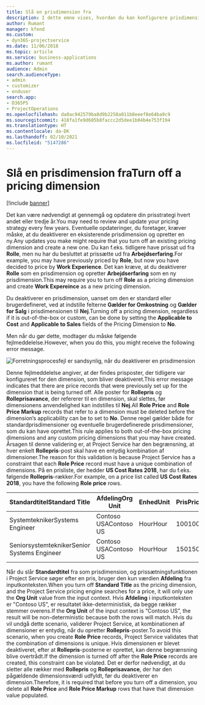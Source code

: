 ```yaml
---
title: Slå en prisdimension fra
description: I dette emne vises, hvordan du kan konfigurere prisdimensioner i Project Service-løsningen.
author: Rumant
manager: kfend
ms.custom:
- dyn365-projectservice
ms.date: 11/06/2018
ms.topic: article
ms.service: business-applications
ms.author: rumant
audience: Admin
search.audienceType:
- admin
- customizer
- enduser
search.app:
- D365PS
- ProjectOperations
ms.openlocfilehash: da0ac942579ba8d9b2258a011b8eeef8e64ba9c9
ms.sourcegitcommit: 418fa1fe9d605b8faccc2d5dee1b04b4e753f194
ms.translationtype: HT
ms.contentlocale: da-DK
ms.lasthandoff: 02/10/2021
ms.locfileid: "5147286"
---
```

# <a name="turn-off-a-pricing-dimension"></a><span data-ttu-id="8c117-103">Slå en prisdimension fra</span><span class="sxs-lookup"><span data-stu-id="8c117-103">Turn off a pricing dimension</span></span>

[!include [banner](../includes/psa-now-project-operations.md)]

<span data-ttu-id="8c117-104">Det kan være nødvendigt at gennemgå og opdatere din prisstrategi hvert andet eller tredje år.</span><span class="sxs-lookup"><span data-stu-id="8c117-104">You may need to review and update your pricing strategy every few years.</span></span> <span data-ttu-id="8c117-105">Eventuelle opdateringer, du foretager, kræver måske, at du deaktiverer en eksisterende prisdimension og opretter en ny.</span><span class="sxs-lookup"><span data-stu-id="8c117-105">Any updates you make might require that you turn off an existing pricing dimension and create a new one.</span></span> <span data-ttu-id="8c117-106">Du kan f.eks. tidligere have prissat ud fra **Rolle**, men nu har du besluttet at prissætte ud fra **Arbejdserfaring**.</span><span class="sxs-lookup"><span data-stu-id="8c117-106">For example, you may have previously priced by **Role**, but now you have decided to price by **Work Experience**.</span></span> <span data-ttu-id="8c117-107">Det kan kræve, at du deaktiverer **Rolle** som en prisdimension og opretter **Arbejdserfaring** som en ny prisdimension.</span><span class="sxs-lookup"><span data-stu-id="8c117-107">This may require you to turn off **Role** as a pricing dimension and create **Work Expereince** as a new pricing dimension.</span></span> 

<span data-ttu-id="8c117-108">Du deaktiverer en prisdimension, uanset om den er standard eller brugerdefineret, ved at indstille felterne **Gælder for Omkostning** og **Gælder for Salg** i prisdimensionen til **Nej**.</span><span class="sxs-lookup"><span data-stu-id="8c117-108">Turning off a pricing dimension, regardless if it is out-of-the-box or custom, can be done by setting the **Applicable to Cost** and **Applicable to Sales** fields of the Pricing Dimension to **No**.</span></span>

<span data-ttu-id="8c117-109">Men når du gør dette, modtager du måske følgende fejlmeddelelse.</span><span class="sxs-lookup"><span data-stu-id="8c117-109">However, when you do this, you might receive the following error message.</span></span>

![Forretningsprocesfejl er sandsynlig, når du deaktiverer en prisdimension](media/Business-Process-Error.png)


<span data-ttu-id="8c117-111">Denne fejlmeddelelse angiver, at der findes prisposter, der tidligere var konfigureret for den dimension, som bliver deaktiveret.</span><span class="sxs-lookup"><span data-stu-id="8c117-111">This error message indicates that there are price records that were previously set up for the dimension that is being turned off.</span></span> <span data-ttu-id="8c117-112">Alle poster for **Rollepris** og **Rolleprisavance**, der refererer til en dimension, skal slettes, før dimensionens anvendelighed kan indstilles til **Nej**.</span><span class="sxs-lookup"><span data-stu-id="8c117-112">All **Role Price** and **Role Price Markup** records that refer to a dimension must be deleted before the dimension’s applicability can be to set to **No**.</span></span> <span data-ttu-id="8c117-113">Denne regel gælder både for standardprisdimensioner og eventuelle brugerdefinerede prisdimensioner, som du kan have oprettet.</span><span class="sxs-lookup"><span data-stu-id="8c117-113">This rule applies to both out-of-the-box pricing dimensions and any custom pricing dimensions that you may have created.</span></span> <span data-ttu-id="8c117-114">Årsagen til denne validering er, at Project Service har den begrænsning, at hver enkelt **Rollepris**-post skal have en entydig kombination af dimensioner.</span><span class="sxs-lookup"><span data-stu-id="8c117-114">The reason for this validation is because Project Service has a constraint that each **Role Price** record must have a unique combination of dimensions.</span></span> <span data-ttu-id="8c117-115">På en prisliste, der hedder **US Cost Rates 2018**, har du f.eks. følgende **Rollepris**-rækker.</span><span class="sxs-lookup"><span data-stu-id="8c117-115">For example, on a price list called **US Cost Rates 2018**, you have the following **Role price** rows.</span></span> 

| <span data-ttu-id="8c117-116">Standardtitel</span><span class="sxs-lookup"><span data-stu-id="8c117-116">Standard Title</span></span>         | <span data-ttu-id="8c117-117">Afdeling</span><span class="sxs-lookup"><span data-stu-id="8c117-117">Org Unit</span></span>    |<span data-ttu-id="8c117-118">Enhed</span><span class="sxs-lookup"><span data-stu-id="8c117-118">Unit</span></span>   |<span data-ttu-id="8c117-119">Pris</span><span class="sxs-lookup"><span data-stu-id="8c117-119">Price</span></span>  |<span data-ttu-id="8c117-120">Valuta</span><span class="sxs-lookup"><span data-stu-id="8c117-120">Currency</span></span>  |
| -----------------------|-------------|-------|-------|----------|
| <span data-ttu-id="8c117-121">Systemtekniker</span><span class="sxs-lookup"><span data-stu-id="8c117-121">Systems Engineer</span></span>|<span data-ttu-id="8c117-122">Contoso USA</span><span class="sxs-lookup"><span data-stu-id="8c117-122">Contoso US</span></span>|<span data-ttu-id="8c117-123">Hour</span><span class="sxs-lookup"><span data-stu-id="8c117-123">Hour</span></span>| <span data-ttu-id="8c117-124">100</span><span class="sxs-lookup"><span data-stu-id="8c117-124">100</span></span>|<span data-ttu-id="8c117-125">USD</span><span class="sxs-lookup"><span data-stu-id="8c117-125">USD</span></span>|
| <span data-ttu-id="8c117-126">Seniorsystemtekniker</span><span class="sxs-lookup"><span data-stu-id="8c117-126">Senior Systems Engineer</span></span>|<span data-ttu-id="8c117-127">Contoso USA</span><span class="sxs-lookup"><span data-stu-id="8c117-127">Contoso US</span></span>|<span data-ttu-id="8c117-128">Hour</span><span class="sxs-lookup"><span data-stu-id="8c117-128">Hour</span></span>| <span data-ttu-id="8c117-129">150</span><span class="sxs-lookup"><span data-stu-id="8c117-129">150</span></span>| <span data-ttu-id="8c117-130">USD</span><span class="sxs-lookup"><span data-stu-id="8c117-130">USD</span></span>|


<span data-ttu-id="8c117-131">Når du slår **Standardtitel** fra som prisdimension, og prissætningsfunktionen i Project Service søger efter en pris, bruger den kun værdien **Afdeling** fra inputkonteksten.</span><span class="sxs-lookup"><span data-stu-id="8c117-131">When you turn off **Standard Title** as the pricing dimension, and the Project Service pricing engine searches for a price, it will only use the **Org Unit** value from the input context.</span></span> <span data-ttu-id="8c117-132">Hvis **Afdeling** i inputkonteksten er "Contoso US", er resultatet ikke-deterministisk, da begge rækker stemmer overens.</span><span class="sxs-lookup"><span data-stu-id="8c117-132">If the **Org Unit** of the input context is “Contoso US”, the result will be non-deterministic because both the rows will match.</span></span> <span data-ttu-id="8c117-133">Hvis du vil undgå dette scenario, validerer Project Service, at kombinationen af dimensioner er entydig, når du opretter **Rollepris**-poster.</span><span class="sxs-lookup"><span data-stu-id="8c117-133">To avoid this scenario, when you create **Role Price** records, Project Service validates that the combination of dimensions is unique.</span></span> <span data-ttu-id="8c117-134">Hvis dimensionen er blevet deaktiveret, efter at **Rollepris**-posterne er oprettet, kan denne begrænsning blive overtrådt.</span><span class="sxs-lookup"><span data-stu-id="8c117-134">If the dimension is turned off after the **Role Price** records are created, this constraint can be violated.</span></span> <span data-ttu-id="8c117-135">Det er derfor nødvendigt, at du sletter alle rækker med **Rollepris** og **Rolleprisavance**, der har den pågældende dimensionsværdi udfyldt, før du deaktiverer en dimension.</span><span class="sxs-lookup"><span data-stu-id="8c117-135">Therefore, it is required that before you turn off a dimension, you delete all **Role Price** and **Role Price Markup** rows that have that dimension value populated.</span></span>

